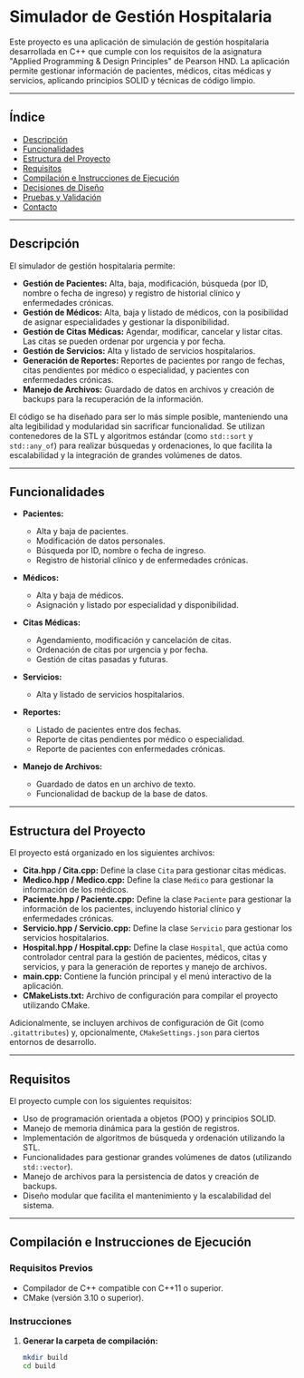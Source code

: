 # Simulador de Gestión Hospitalaria

Este proyecto es una aplicación de simulación de gestión hospitalaria desarrollada en C++ que cumple con los requisitos de la asignatura "Applied Programming & Design Principles" de Pearson HND. La aplicación permite gestionar información de pacientes, médicos, citas médicas y servicios, aplicando principios SOLID y técnicas de código limpio.

---

## Índice

- [Descripción](#descripción)
- [Funcionalidades](#funcionalidades)
- [Estructura del Proyecto](#estructura-del-proyecto)
- [Requisitos](#requisitos)
- [Compilación e Instrucciones de Ejecución](#compilación-e-instrucciones-de-ejecución)
- [Decisiones de Diseño](#decisiones-de-diseño)
- [Pruebas y Validación](#pruebas-y-validación)
- [Contacto](#contacto)

---

## Descripción

El simulador de gestión hospitalaria permite:

- **Gestión de Pacientes:** Alta, baja, modificación, búsqueda (por ID, nombre o fecha de ingreso) y registro de historial clínico y enfermedades crónicas.
- **Gestión de Médicos:** Alta, baja y listado de médicos, con la posibilidad de asignar especialidades y gestionar la disponibilidad.
- **Gestión de Citas Médicas:** Agendar, modificar, cancelar y listar citas. Las citas se pueden ordenar por urgencia y por fecha.
- **Gestión de Servicios:** Alta y listado de servicios hospitalarios.
- **Generación de Reportes:** Reportes de pacientes por rango de fechas, citas pendientes por médico o especialidad, y pacientes con enfermedades crónicas.
- **Manejo de Archivos:** Guardado de datos en archivos y creación de backups para la recuperación de la información.

El código se ha diseñado para ser lo más simple posible, manteniendo una alta legibilidad y modularidad sin sacrificar funcionalidad. Se utilizan contenedores de la STL y algoritmos estándar (como `std::sort` y `std::any_of`) para realizar búsquedas y ordenaciones, lo que facilita la escalabilidad y la integración de grandes volúmenes de datos.

---

## Funcionalidades

- **Pacientes:**
  - Alta y baja de pacientes.
  - Modificación de datos personales.
  - Búsqueda por ID, nombre o fecha de ingreso.
  - Registro de historial clínico y de enfermedades crónicas.

- **Médicos:**
  - Alta y baja de médicos.
  - Asignación y listado por especialidad y disponibilidad.

- **Citas Médicas:**
  - Agendamiento, modificación y cancelación de citas.
  - Ordenación de citas por urgencia y por fecha.
  - Gestión de citas pasadas y futuras.

- **Servicios:**
  - Alta y listado de servicios hospitalarios.

- **Reportes:**
  - Listado de pacientes entre dos fechas.
  - Reporte de citas pendientes por médico o especialidad.
  - Reporte de pacientes con enfermedades crónicas.

- **Manejo de Archivos:**
  - Guardado de datos en un archivo de texto.
  - Funcionalidad de backup de la base de datos.

---

## Estructura del Proyecto

El proyecto está organizado en los siguientes archivos:

- **Cita.hpp / Cita.cpp:** Define la clase `Cita` para gestionar citas médicas.
- **Medico.hpp / Medico.cpp:** Define la clase `Medico` para gestionar la información de los médicos.
- **Paciente.hpp / Paciente.cpp:** Define la clase `Paciente` para gestionar la información de los pacientes, incluyendo historial clínico y enfermedades crónicas.
- **Servicio.hpp / Servicio.cpp:** Define la clase `Servicio` para gestionar los servicios hospitalarios.
- **Hospital.hpp / Hospital.cpp:** Define la clase `Hospital`, que actúa como controlador central para la gestión de pacientes, médicos, citas y servicios, y para la generación de reportes y manejo de archivos.
- **main.cpp:** Contiene la función principal y el menú interactivo de la aplicación.
- **CMakeLists.txt:** Archivo de configuración para compilar el proyecto utilizando CMake.

Adicionalmente, se incluyen archivos de configuración de Git (como `.gitattributes`) y, opcionalmente, `CMakeSettings.json` para ciertos entornos de desarrollo.

---

## Requisitos

El proyecto cumple con los siguientes requisitos:

- Uso de programación orientada a objetos (POO) y principios SOLID.
- Manejo de memoria dinámica para la gestión de registros.
- Implementación de algoritmos de búsqueda y ordenación utilizando la STL.
- Funcionalidades para gestionar grandes volúmenes de datos (utilizando `std::vector`).
- Manejo de archivos para la persistencia de datos y creación de backups.
- Diseño modular que facilita el mantenimiento y la escalabilidad del sistema.

---

## Compilación e Instrucciones de Ejecución

### Requisitos Previos

- Compilador de C++ compatible con C++11 o superior.
- CMake (versión 3.10 o superior).

### Instrucciones

1. **Generar la carpeta de compilación:**
   ```bash
   mkdir build
   cd build

